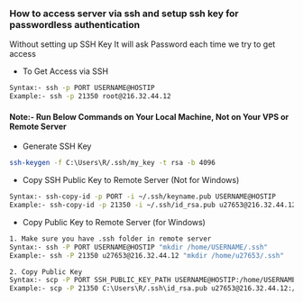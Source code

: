 ### How to access server via ssh and setup ssh key for passwordless authentication
Without setting up SSH Key It will ask Password each time we try to get access

- To Get Access via SSH
```sh
Syntax:- ssh -p PORT USERNAME@HOSTIP
Example:- ssh -p 21350 root@216.32.44.12
```

#### Note:- Run Below Commands on Your Local Machine, Not on Your VPS or Remote Server
- Generate SSH Key
```sh
ssh-keygen -f C:\Users\R/.ssh/my_key -t rsa -b 4096
```
- Copy SSH Public Key to Remote Server (Not for Windows)
```sh
Syntax:- ssh-copy-id -p PORT -i ~/.ssh/keyname.pub USERNAME@HOSTIP
Example:- ssh-copy-id -p 21350 -i ~/.ssh/id_rsa.pub u27653@216.32.44.12
```

- Copy Public Key to Remote Server (for Windows)
```sh
1. Make sure you have .ssh folder in remote server
Syntax:- ssh -P PORT USERNAME@HOSTIP "mkdir /home/USERNAME/.ssh"
Example:- ssh -P 21350 u27653@216.32.44.12 "mkdir /home/u27653/.ssh"

2. Copy Public Key
Syntax:- scp -P PORT SSH_PUBLIC_KEY_PATH USERNAME@HOSTIP:/home/USERNAME/.ssh/authorized_keys
Example:- scp -P 21350 C:\Users\R/.ssh\id_rsa.pub u27653@216.32.44.12:/home/u27653/.ssh/authorized_keys
```
